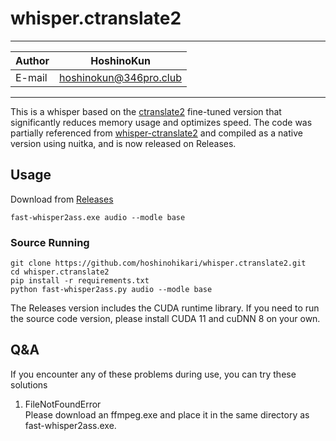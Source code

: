 # whisper.ctranslate2

****
|Author|HoshinoKun|
|---|---
|E-mail|hoshinokun@346pro.club
****

This is a whisper based on the [ctranslate2](https://opennmt.net/CTranslate2/) fine-tuned version that significantly reduces memory usage and optimizes speed. The code was partially referenced from [whisper-ctranslate2](https://github.com/jordimas/whisper-ctranslate2) and compiled as a native version using nuitka, and is now released on Releases.

## Usage
Download from [Releases](https://github.com/hoshinohikari/whisper.ctranslate2/releases)

```
fast-whisper2ass.exe audio --modle base
```

### Source Running
```
git clone https://github.com/hoshinohikari/whisper.ctranslate2.git
cd whisper.ctranslate2
pip install -r requirements.txt
python fast-whisper2ass.py audio --modle base
```

The Releases version includes the CUDA runtime library. If you need to run the source code version, please install CUDA 11 and cuDNN 8 on your own.

## Q&A
If you encounter any of these problems during use, you can try these solutions

1. FileNotFoundError  
Please download an ffmpeg.exe and place it in the same directory as fast-whisper2ass.exe.